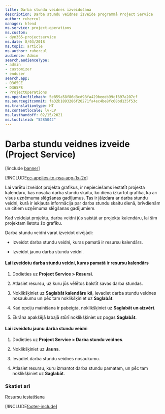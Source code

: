 ```yaml
---
title: Darba stundu veidnes izveidošana
description: Darba stundu veidnes izveide programmā Project Service
author: ruhercul
manager: kfend
ms.service: project-operations
ms.custom:
- dyn365-projectservice
ms.date: 8/03/2018
ms.topic: article
ms.author: ruhercul
audience: Admin
search.audienceType:
- admin
- customizer
- enduser
search.app:
- D365CE
- D365PS
- ProjectOperations
ms.openlocfilehash: 5e859a58f86d8cd98fa429beeeb99cf397a207cf
ms.sourcegitcommit: fa32b1893286f20271fa4ec4be8fc68bd135f53c
ms.translationtype: HT
ms.contentlocale: lv-LV
ms.lasthandoff: 02/15/2021
ms.locfileid: "5285042"
---
```

# <a name="create-a-work-hours-template-project-service"></a>Darba stundu veidnes izveide (Project Service)

[!include [banner](../includes/psa-now-project-operations.md)]

[!INCLUDE[cc-applies-to-psa-app-1x-2x](../includes/cc-applies-to-psa-app-1x-2x.md)]

Lai varētu izveidot projekta grafikus, ir nepieciešams iestatīt projekta kalendāru, kas nosaka darba stundu skaitu, ko dienā izkārtot grafikā, ka arī visus uzņēmuma slēgšanas gadījumus. Tas ir jāizdara ar darba stundu veidni, kurā ir iekļauta informācija par darba stundu skaitu dienā, brīvdienām un citiem uzņēmuma slēgšanas gadījumiem.  
  
 Kad veidojat projektu, darba veidni jūs saistāt ar projekta kalendāru, lai šim projektam lietotu šo grafiku.  
  
 Darba stundu veidni varat izveidot divējādi:  
  
-   Izveidot darba stundu veidni, kuras pamatā ir resursu kalendārs.  
  
-   Izveidot jaunu darba stundu veidni.  
  
#### <a name="to-create-a-work-hours-template-based-on-a-resources-calendar"></a>Lai izveidotu darba stundu veidni, kuras pamatā ir resursu kalendārs  
  
1.  Dodieties uz **Project Service > Resursi**.  
  
2.  Atlasiet resursu, uz kuru jūs vēlētos balstīt savas darba stundas.  
  
3.  Noklikšķiniet uz **Saglabāt kalendāru kā**, ievadiet darba stundu veidnes nosaukumu un pēc tam noklikšķiniet uz **Saglabāt**.  
  
4.  Kad opciju mainīšana ir pabeigta, noklikšķiniet uz **Saglabāt un aizvērt**.  
  
5.  Ekrāna apakšējā labajā stūrī noklikšķiniet uz pogas **Saglabāt**.  
  
#### <a name="to-create-a-new-work-hours-template"></a>Lai izveidotu jaunu darba stundu veidni  
  
1.  Dodieties uz **Project Service > Darba stundu veidnes**.  
  
2.  Noklikšķiniet uz **Jauns**.  
  
3.  Ievadiet darba stundu veidnes nosaukumu.  
  
4.  Atlasiet resursu, kuru izmantot darba stundu pamatam, un pēc tam noklikšķiniet uz **Saglabāt**.  
  
### <a name="see-also"></a>Skatiet arī  
 [Resursu iestatīšana](../psa/set-up-resources.md)


[!INCLUDE[footer-include](../includes/footer-banner.md)]